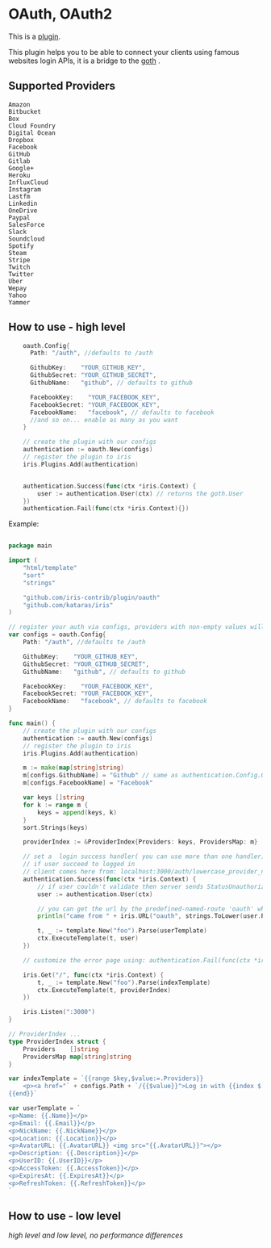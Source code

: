 # OAuth, OAuth2


This is a [plugin](https://github.com/iris-contrib/plugin/tree/master/oauth).

This plugin helps you to be able to connect your clients using famous websites login APIs, it is a bridge to the [goth](https://github.com/markbates/goth) .

## Supported Providers

    Amazon
    Bitbucket
    Box
    Cloud Foundry
    Digital Ocean
    Dropbox
    Facebook
    GitHub
    Gitlab
    Google+
    Heroku
    InfluxCloud
    Instagram
    Lastfm
    Linkedin
    OneDrive
    Paypal
    SalesForce
    Slack
    Soundcloud
    Spotify
    Steam
    Stripe
    Twitch
    Twitter
    Uber
    Wepay
    Yahoo
    Yammer


## How to use - high level
```go
    oauth.Config{
      Path: "/auth", //defaults to /auth

      GithubKey:    "YOUR_GITHUB_KEY",
      GithubSecret: "YOUR_GITHUB_SECRET",
      GithubName:   "github", // defaults to github

      FacebookKey:    "YOUR_FACEBOOK_KEY",
      FacebookSecret: "YOUR_FACEBOOK_KEY",
      FacebookName:   "facebook", // defaults to facebook
      //and so on... enable as many as you want
    }

	// create the plugin with our configs
	authentication := oauth.New(configs)
	// register the plugin to iris
	iris.Plugins.Add(authentication)


	authentication.Success(func(ctx *iris.Context) {
		user := authentication.User(ctx) // returns the goth.User
    })
    authentication.Fail(func(ctx *iris.Context){})

```

Example:

```go

package main

import (
	"html/template"
	"sort"
	"strings"

	"github.com/iris-contrib/plugin/oauth"
	"github.com/kataras/iris"
)

// register your auth via configs, providers with non-empty values will be registered to goth automatically by Iris
var configs = oauth.Config{
	Path: "/auth", //defaults to /auth

	GithubKey:    "YOUR_GITHUB_KEY",
	GithubSecret: "YOUR_GITHUB_SECRET",
	GithubName:   "github", // defaults to github

	FacebookKey:    "YOUR_FACEBOOK_KEY",
	FacebookSecret: "YOUR_FACEBOOK_KEY",
	FacebookName:   "facebook", // defaults to facebook
}

func main() {
	// create the plugin with our configs
	authentication := oauth.New(configs)
	// register the plugin to iris
	iris.Plugins.Add(authentication)

	m := make(map[string]string)
	m[configs.GithubName] = "Github" // same as authentication.Config.GithubName
	m[configs.FacebookName] = "Facebook"

	var keys []string
	for k := range m {
		keys = append(keys, k)
	}
	sort.Strings(keys)

	providerIndex := &ProviderIndex{Providers: keys, ProvidersMap: m}

	// set a  login success handler( you can use more than one handler)
	// if user succeed to logged in
	// client comes here from: localhost:3000/auth/lowercase_provider_name/callback
	authentication.Success(func(ctx *iris.Context) {
		// if user couldn't validate then server sends StatusUnauthorized, which you can handle by:  authentication.Fail OR iris.OnError(iris.StatusUnauthorized, func(ctx *iris.Context){})
		user := authentication.User(ctx)

		// you can get the url by the predefined-named-route 'oauth' which you can change by Config's field: RouteName
		println("came from " + iris.URL("oauth", strings.ToLower(user.Provider)))

		t, _ := template.New("foo").Parse(userTemplate)
		ctx.ExecuteTemplate(t, user)
	})

	// customize the error page using: authentication.Fail(func(ctx *iris.Context){....})

	iris.Get("/", func(ctx *iris.Context) {
		t, _ := template.New("foo").Parse(indexTemplate)
		ctx.ExecuteTemplate(t, providerIndex)
	})

	iris.Listen(":3000")
}

// ProviderIndex ...
type ProviderIndex struct {
	Providers    []string
	ProvidersMap map[string]string
}

var indexTemplate = `{{range $key,$value:=.Providers}}
    <p><a href="` + configs.Path + `/{{$value}}">Log in with {{index $.ProvidersMap $value}}</a></p>
{{end}}`

var userTemplate = `
<p>Name: {{.Name}}</p>
<p>Email: {{.Email}}</p>
<p>NickName: {{.NickName}}</p>
<p>Location: {{.Location}}</p>
<p>AvatarURL: {{.AvatarURL}} <img src="{{.AvatarURL}}"></p>
<p>Description: {{.Description}}</p>
<p>UserID: {{.UserID}}</p>
<p>AccessToken: {{.AccessToken}}</p>
<p>ExpiresAt: {{.ExpiresAt}}</p>
<p>RefreshToken: {{.RefreshToken}}</p>
`
```

## How to use - low level




*high level and low level, no performance differences*
